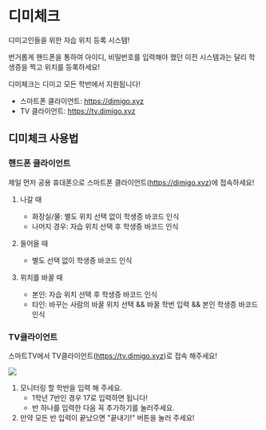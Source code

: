 # 디미체크

디미고인들을 위한 자습 위치 등록 시스템!

번거롭게 핸드폰을 통하여 아이디, 비밀번호를 입력해야 했던 이전 시스템과는 달리 학생증을 찍고 위치를 등록하세요!



디미체크는 디미고 모든 학반에서 지원됩니다!

- 스마트폰 클라이언트: https://dimigo.xyz
- TV 클라이언트: https://tv.dimigo.xyz



## 디미체크 사용법

### 핸드폰 클라이언트

제일 먼저 공용 휴대폰으로 스마트폰 클라이언트(https://dimigo.xyz)에 접속하세요!

1. 나갈 때
   - 화장실/물: 별도 위치 선택 없이 학생증 바코드 인식
   - 나머지 경우: 자습 위치 선택 후 학생증 바코드 인식

2. 들어올 때
   - 별도 선택 없이 학생증 바코드 인식

3. 위치를 바꿀 때
   - 본인: 자습 위치 선택 후 학생증 바코드 인식
   - 타인: 바꾸는 사람의 바꿀 위치 선택 && 바꿀 학번 입력 && 본인 학생증 바코드 인식



### TV클라이언트

스마트TV에서 TV클라이언트(https://tv.dimigo.xyz)로 접속 해주세요!

![](https://file.dimigo.xyz/readme/tvFirst)

1. 모니터링 할 학반을 입력 해 주세요.
   - 1학년 7반인 경우 17로 입력하면 됩니다!
   - 반 하나를 입력한 다음 꼭 추가하기를 눌러주세요.
2. 만약 모든 반 입력이 끝났으면 "끝내기!" 버튼을 눌러 주세요!

